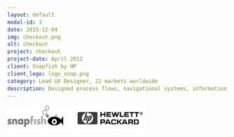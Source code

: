 ```yaml
---
layout: default
modal-id: 3
date: 2015-12-04
img: checkout.png
alt: checkout
project: checkout
project-date: April 2012
client: Snapfish by HP
client_logo: logo_snap.png
category: Lead UX Designer, 22 markets worldwide
description: Designed process flows, navigational systems, information architectures, and detailed page specifications for financial applications and sales websites. Projects included a 'Relationship Rewards' web application, which served as a base to rewards enable all Bank of America products. As well as the re-design and re-brand of Bank of America’s three European acquisition websites. Due to client confidentiality, case studies of these projects are only available on request.
---
```

![Snapfish](/assets/images/logo_snap.png)
![Hewlett Packard](/assets/images/logo_hp.png)
